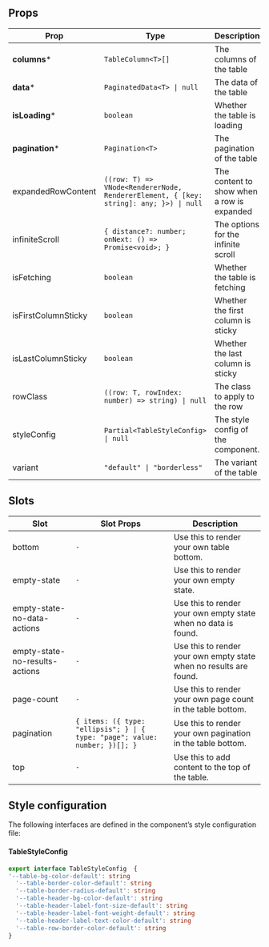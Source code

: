 <!-- This file is automatically generated, do not edit manually. -->

## Props

| Prop | Type | Description | Default |
| ---- | ---- | ----------- | ------- |
| **columns*** | `TableColumn<T>[]` | The columns of the table |  |
| **data*** | `PaginatedData<T> \| null` | The data of the table |  |
| **isLoading*** | `boolean` | Whether the table is loading |  |
| **pagination*** | `Pagination<T>` | The pagination of the table |  |
| expandedRowContent | `((row: T) => VNode<RendererNode, RendererElement, { [key: string]: any; }>) \| null` | The content to show when a row is expanded | `null` |
| infiniteScroll | `{ distance?: number; onNext: () => Promise<void>; }` | The options for the infinite scroll |  |
| isFetching | `boolean` | Whether the table is fetching | `false` |
| isFirstColumnSticky | `boolean` | Whether the first column is sticky | `false` |
| isLastColumnSticky | `boolean` | Whether the last column is sticky | `false` |
| rowClass | `((row: T, rowIndex: number) => string) \| null` | The class to apply to the row | `null` |
| styleConfig | `Partial<TableStyleConfig> \| null` | The style config of the component. | `null` |
| variant | `"default" \| "borderless"` | The variant of the table | `"default"` |

## Slots

| Slot | Slot Props | Description |
| --------- | ---- | ----------- |
| bottom | `-` | Use this to render your own table bottom. |
| empty-state | `-` | Use this to render your own empty state. |
| empty-state-no-data-actions | `-` | Use this to render your own empty state when no data is found. |
| empty-state-no-results-actions | `-` | Use this to render your own empty state when no results are found. |
| page-count | `-` | Use this to render your own page count in the table bottom. |
| pagination | `{ items: ({ type: "ellipsis"; } \| { type: "page"; value: number; })[]; }` | Use this to render your own pagination in the table bottom. |
| top | `-` | Use this to add content to the top of the table. |

## Style configuration

The following interfaces are defined in the component’s style configuration file:

#### TableStyleConfig

```ts
export interface TableStyleConfig  {
'--table-bg-color-default': string
  '--table-border-color-default': string
  '--table-border-radius-default': string
  '--table-header-bg-color-default': string
  '--table-header-label-font-size-default': string
  '--table-header-label-font-weight-default': string
  '--table-header-label-text-color-default': string
  '--table-row-border-color-default': string
}
```
